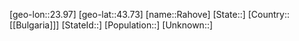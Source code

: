﻿---
location: [43.73,23.97]
type: City
tags:
- geo/City


SpocWebEntityId: 33616
isDeleted: false
confidential: public

---
[geo-lon::23.97]
[geo-lat::43.73]
[name::Rahove]
[State::]
[Country::[[Bulgaria]]]
[StateId::]
[Population::]
[Unknown::]

